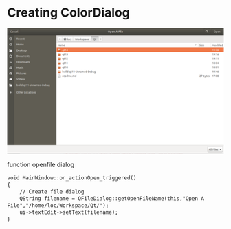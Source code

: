 # Creating ColorDialog

![cap](./cap.png)

function openfile dialog

    void MainWindow::on_actionOpen_triggered()
    {
        // Create file dialog
        QString filename = QFileDialog::getOpenFileName(this,"Open A File","/home/loc/Workspace/Qt/");
        ui->textEdit->setText(filename);
    }
